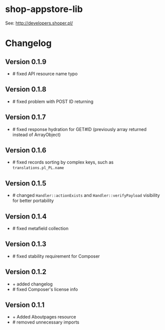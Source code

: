 shop-appstore-lib
=================

See: http://developers.shoper.pl/

# Changelog

## Version 0.1.9
* \# fixed API resource name typo

## Version 0.1.8
* \# fixed problem with POST ID returning

## Version 0.1.7
* \# fixed response hydration for GET#ID (previously array returned instead of ArrayObject)

## Version 0.1.6
* \# fixed records sorting by complex keys, such as ``translations.pl_PL.name``

## Version 0.1.5
* \# changed ``Handler::actionExists`` and ``Handler::verifyPayload`` visibility for better portability

## Version 0.1.4
* \# fixed metafield collection

## Version 0.1.3
* \# fixed stability requirement for Composer

## Version 0.1.2

* \+ added changelog
* \# fixed Composer's license info

## Version 0.1.1

* \+ Added Aboutpages resource
* \# removed unnecessary imports
